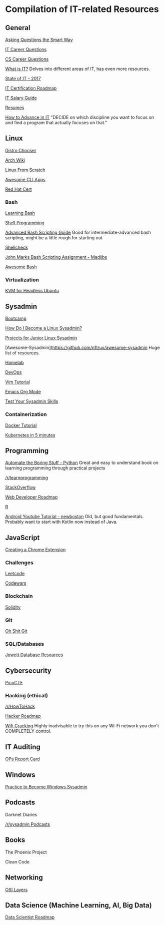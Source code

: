 # Compilation of IT-related Resources

## General
[Asking Questions the Smart Way](http://catb.org/~esr/faqs/smart-questions.html)

[IT Career Questions](https://www.reddit.com/r/ITCareerQuestions)

[CS Career Questions](https://www.reddit.com/r/cscareerquestions/)

[What is IT?](https://www.reddit.com/r/ITCareerQuestions/wiki/index)
Delves into different areas of IT, has even more resources.

[State of IT - 2017](https://www.reddit.com/r/ITCareerQuestions/comments/47c2co/monthly_state_of_it_what_is_hot_trends_jobs/d0bvqhk/)

[IT Certification Roadmap](https://comptiacdn.azureedge.net/webcontent/docs/default-source/public-documents/it-certification-roadmap.pdf?sfvrsn=4798ecf9_2)

[IT Salary Guide](https://marketing.dice.com/pdf/Dice_TechSalaryReport_2019.pdf)

[Resumes](https://www.reddit.com/r/resumes)

[How to Advance in IT](https://www.reddit.com/r/ITCareerQuestions/comments/3b2y3f/a_few_tips_for_new_it_graduates_and_entry_level/)
"DECIDE on which discipline you want to focus on and find a program that actually focuses on that."

## Linux
[Distro Chooser](https://distrochooser.de/en)

[Arch Wiki](https://wiki.archlinux.org/)

[Linux From Scratch](http://www.linuxfromscratch.org/lfs/)

[Awesome CLI Apps](https://github.com/agarrharr/awesome-cli-apps)

[Red Hat Cert](https://www.redhat.com/en/services/certification/rhcsa)

### Bash
[Learning Bash](https://alexpetralia.com/posts/2017/6/26/learning-linux-bash-to-get-things-done)

[Shell Programming](https://arachnoid.com/linux/shell_programming.html)

[Advanced Bash Scripting Guide](https://www.tldp.org/LDP/abs/html/)
Good for intermediate-advanced bash scripting, might be a little rough for starting out

[Shellcheck](https://www.shellcheck.net/)

[John Marks Bash Scripting Assignment - Madlibs](http://jrm4.com/FSU_Courses/LIS5364/Bash_Scripting_Assignment.html)

[Awesome Bash](https://github.com/awesome-lists/awesome-bash)

### Virtualization
[KVM for Headless Ubuntu](https://help.ubuntu.com/community/KVM/Installation)


## Sysadmin
[Bootcamp](https://www.reddit.com/r/sysadmin/wiki/bootcamp)

[How Do I Become a Linux Sysadmin?](https://www.reddit.com/r/linuxadmin/comments/2s924h/how_did_you_get_your_start/cnnw1ma/)

[Projects for Junior Linux Sysadmin](https://www.reddit.com/r/linuxadmin/comments/btxvvx/projects_for_junior_sysadmin/ep58eij/)

[Awesome-Sysadmin](https://github.com/n1trux/awesome-sysadmin
Huge list of resources.

[Homelab](http://reddit.com/r/homelab)

[DevOps](http://reddit.com/r/DevOps)

[Vim Tutorial](https://scotch.io/tutorials/getting-started-with-vim-an-interactive-guide)

[Emacs Org Mode](https://medium.com/@mgkennard/lets-get-going-with-org-mode-b1ff648bcbc3)

[Test Your Sysadmin Skills](https://github.com/trimstray/test-your-sysadmin-skills)

### Containerization
[Docker Tutorial](https://github.com/GhostWriters/DockSTARTer)

[Kubernetes in 5 minutes](https://www.youtube.com/watch?v=PH-2FfFD2PU)

## Programming
[Automate the Boring Stuff - Python](https://automatetheboringstuff.com/)
Great and easy to understand book on learning programming through practical projects

[/r/learnprogramming](https://www.reddit.com/r/learnprogramming/)

[StackOverflow](http://stackoverflow.com/)

[Web Developer Roadmap](https://github.com/kamranahmedse/developer-roadmap)

[R](https://cran.r-project.org/)

[Android Youtube Tutorial - newboston](https://www.youtube.com/watch?v=NMDPxN8FgXM&index=9&list=PL6gx4Cwl9DGBsvRxJJOzG4r4k_zLKrnxl)
Old, but good fundamentals. Probably want to start with Kotlin now instead of Java.

## JavaScript

[Creating a Chrome Extension](https://blog.jakelee.co.uk/creating-a-history-clearing-chrome-extension/)

### Challenges
[Leetcode](https://leetcode.com/)

[Codewars](https://www.codewars.com/)

### Blockchain
[Solidity](https://solidity.readthedocs.io/en/v0.6.2/)

### Git
[Oh Shit Git](https://ohshitgit.com/)

### SQL/Databases
[Jowett Database Resources](http://qcitr.com/dblinks.htm)


## Cybersecurity

[PicoCTF](https://2019game.picoctf.com/)

### Hacking (ethical)
[/r/HowToHack](https://www.reddit.com/r/HowToHack/)

[Hacker Roadmap](https://github.com/Sundowndev/hacker-roadmap)

[Wifi Cracking](https://github.com/brannondorsey/wifi-cracking)
Highly inadvisable to try this on any Wi-Fi network you don't COMPLETELY control.


## IT Auditing

[OPs Report Card](http://opsreportcard.com/)

## Windows
[Practice to Become Windows Sysadmin](https://www.reddit.com/r/sysadmin/comments/3z7qd9/practice_to_become_a_windows_sysadmin/cyjynxh/)

## Podcasts

Darknet Diaries

[/r/sysadmin Podcasts](https://www.reddit.com/r/sysadmin/wiki/learn/podcasts)

## Books
The Phoenix Project

Clean Code

## Networking
[OSI Layers](http://jaredheinrichs.com/mastering-the-osi-tcpip-models.html)

## Data Science (Machine Learning, AI, Big Data)
[Data Scientist Roadmap](https://github.com/MrMimic/data-scientist-roadmap)
